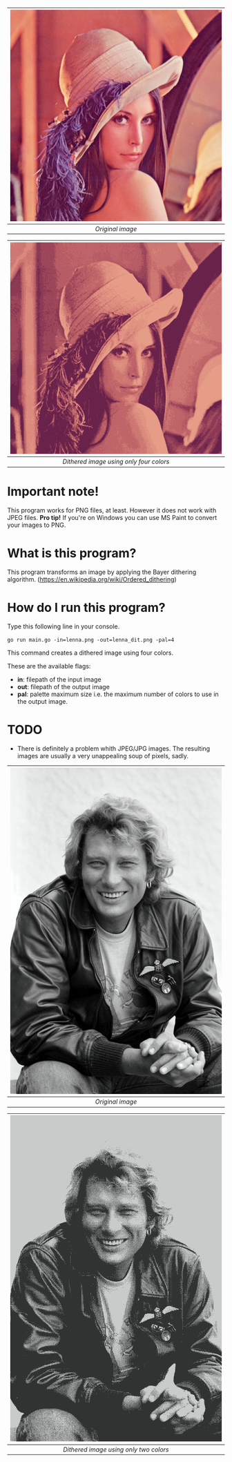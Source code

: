 | ![Original image](lenna.png) | 
|:--:| 
| *Original image* |

| ![Dithered image](lenna_dit.png) | 
|:--:| 
| *Dithered image using only four colors* |

# Important note!
This program works for PNG files, at least. However it does not work with JPEG files.
**Pro tip!** If you're on Windows you can use MS Paint to convert your images to PNG.

# What is this program?
This program transforms an image by applying the Bayer dithering algorithm. (https://en.wikipedia.org/wiki/Ordered_dithering)

# How do I run this program?
Type this following line in your console.

```
go run main.go -in=lenna.png -out=lenna_dit.png -pal=4
```

This command creates a dithered image using four colors.

These are the available flags:
- **in**:   filepath of the input image
- **out**:  filepath of the output image
- **pal**:  palette maximum size i.e. the maximum number of colors to use in the output image.

# TODO
 - There is definitely a problem whith JPEG/JPG images. The resulting images are usually a very unappealing soup of pixels, sadly.

 | ![Original image](johnny.png) | 
|:--:| 
| *Original image* |

| ![Dithered image](johnny_dit.png) | 
|:--:| 
| *Dithered image using only two colors* |